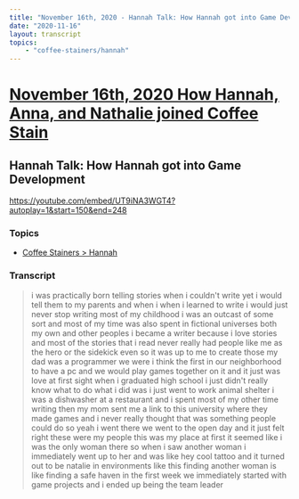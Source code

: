 ```yaml
---
title: "November 16th, 2020 - Hannah Talk: How Hannah got into Game Development"
date: "2020-11-16"
layout: transcript
topics: 
    - "coffee-stainers/hannah"
---
```

# [November 16th, 2020 How Hannah, Anna, and Nathalie joined Coffee Stain](../2020-11-16.md)
## Hannah Talk: How Hannah got into Game Development
https://youtube.com/embed/UT9iNA3WGT4?autoplay=1&start=150&end=248
### Topics
* [Coffee Stainers > Hannah](../topics/coffee-stainers/hannah.md)

### Transcript

> i was practically born telling stories
> when i
> couldn't write yet i would tell them to
> my parents and when i
> when i learned to write i would just
> never stop writing
> most of my childhood i was an outcast of
> some sort
> and most of my time was also spent in
> fictional universes both
> my own and other peoples i became a
> writer because i love stories
> and most of the stories that i read
> never really
> had people like me as the hero or the
> sidekick even
> so it was up to me to create those my
> dad
> was a programmer we were i think the
> first in our neighborhood to have a pc
> and we would play games together on it
> and it just was love at first sight
> when i graduated high school i just
> didn't really know what to do
> what i did was i just went to work
> animal shelter
> i was a dishwasher at a restaurant and i
> spent most of my other time writing
> then my mom sent me a link to this
> university where they
> made games and i never really thought
> that was something people could do
> so yeah i went there we went to the open
> day
> and it just felt right
> these were my people this was my place
> at first it seemed like i was the only
> woman there so when i saw another woman
> i immediately went up to her and was
> like hey
> cool tattoo and it turned out to be
> natalie in environments like this
> finding another woman is like finding a
> safe haven
> in the first week we immediately started
> with game projects and i ended up being
> the team leader
